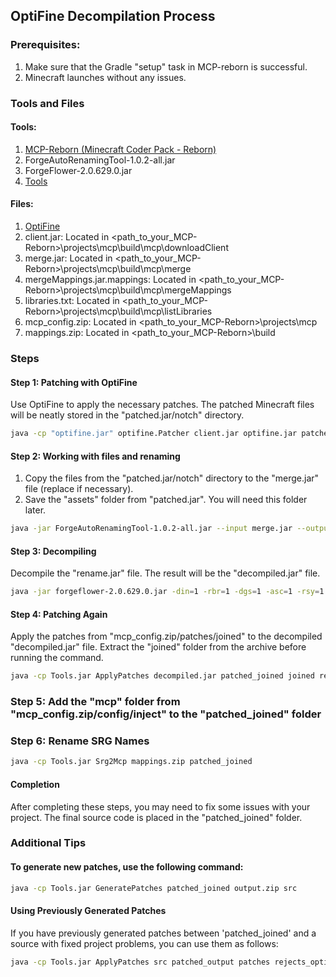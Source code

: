 ## OptiFine Decompilation Process

### Prerequisites:

1. Make sure that the Gradle "setup" task in MCP-reborn is successful.
2. Minecraft launches without any issues.

### Tools and Files
#### Tools:
1. [MCP-Reborn (Minecraft Coder Pack - Reborn)](https://github.com/Hexeption/MCP-Reborn)
2. ForgeAutoRenamingTool-1.0.2-all.jar
3. ForgeFlower-2.0.629.0.jar
4. [Tools](https://github.com/0deans/Tools)
#### Files:
1. [OptiFine](https://www.optifine.net/downloads)
2. client.jar: Located in <path_to_your_MCP-Reborn>\projects\mcp\build\mcp\downloadClient
3. merge.jar: Located in <path_to_your_MCP-Reborn>\projects\mcp\build\mcp\merge
4. mergeMappings.jar.mappings: Located in <path_to_your_MCP-Reborn>\projects\mcp\build\mcp\mergeMappings
5. libraries.txt: Located in <path_to_your_MCP-Reborn>\projects\mcp\build\mcp\listLibraries
6. mcp_config.zip: Located in <path_to_your_MCP-Reborn>\projects\mcp
7. mappings.zip: Located in <path_to_your_MCP-Reborn>\build

### Steps
#### Step 1: Patching with OptiFine

Use OptiFine to apply the necessary patches. The patched Minecraft files will be neatly stored in the "patched.jar/notch" directory.

```bash
java -cp "optifine.jar" optifine.Patcher client.jar optifine.jar patched.jar
```

#### Step 2: Working with files and renaming

1. Copy the files from the "patched.jar/notch" directory to the "merge.jar" file (replace if necessary).
2. Save the "assets" folder from "patched.jar". You will need this folder later.

```bash
java -jar ForgeAutoRenamingTool-1.0.2-all.jar --input merge.jar --output rename.jar --map mergeMappings.jar --cfg libraries.txt --ann-fix --ids-fix --src-fix --record-fix
```

#### Step 3: Decompiling

Decompile the "rename.jar" file. The result will be the "decompiled.jar" file.

```bash
java -jar forgeflower-2.0.629.0.jar -din=1 -rbr=1 -dgs=1 -asc=1 -rsy=1 -iec=1 -jvn=1 -isl=0 -iib=1 -bsm=1 -dcl=1 -log=TRACE -cfg libraries.txt rename.jar decompiled.jar
```

#### Step 4: Patching Again

Apply the patches from "mcp_config.zip/patches/joined" to the decompiled "decompiled.jar" file.
Extract the "joined" folder from the archive before running the command.

```bash
java -cp Tools.jar ApplyPatches decompiled.jar patched_joined joined rejects_joined
```

### Step 5: Add the "mcp" folder from "mcp_config.zip/config/inject" to the "patched_joined" folder

### Step 6: Rename SRG Names

```bash 
java -cp Tools.jar Srg2Mcp mappings.zip patched_joined
```

#### Completion

After completing these steps, you may need to fix some issues with your project.
The final source code is placed in the "patched_joined" folder.

### Additional Tips
#### To generate new patches, use the following command:

```bash
java -cp Tools.jar GeneratePatches patched_joined output.zip src
```

#### Using Previously Generated Patches

If you have previously generated patches between 'patched_joined' and a source with fixed project problems, you can use them as follows:

```bash
java -cp Tools.jar ApplyPatches src patched_output patches rejects_optifine
```
